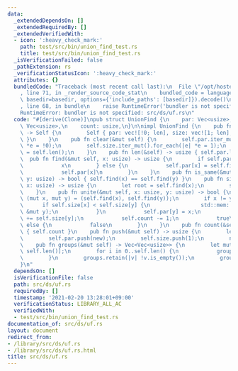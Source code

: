```yaml
---
data:
  _extendedDependsOn: []
  _extendedRequiredBy: []
  _extendedVerifiedWith:
  - icon: ':heavy_check_mark:'
    path: test/src/bin/union_find_test.rs
    title: test/src/bin/union_find_test.rs
  _isVerificationFailed: false
  _pathExtension: rs
  _verificationStatusIcon: ':heavy_check_mark:'
  attributes: {}
  bundledCode: "Traceback (most recent call last):\n  File \"/opt/hostedtoolcache/Python/3.9.1/x64/lib/python3.9/site-packages/onlinejudge_verify/documentation/build.py\"\
    , line 71, in _render_source_code_stat\n    bundled_code = language.bundle(stat.path,\
    \ basedir=basedir, options={'include_paths': [basedir]}).decode()\n  File \"/opt/hostedtoolcache/Python/3.9.1/x64/lib/python3.9/site-packages/onlinejudge_verify/languages/user_defined.py\"\
    , line 68, in bundle\n    raise RuntimeError('bundler is not specified: {}'.format(path.as_posix()))\n\
    RuntimeError: bundler is not specified: src/ds/uf.rs\n"
  code: "#[derive(Clone)]\npub struct UnionFind {\n    par: Vec<usize>,\n    size:\
    \ Vec<usize>,\n    count: usize,\n}\n\nimpl UnionFind {\n    pub fn new(len: usize)\
    \ -> Self {\n        Self { par: vec![!0; len], size: vec![1; len], count: len\
    \ }\n    }\n    pub fn clear(&mut self) {\n        self.par.iter_mut().for_each(|e|\
    \ *e = !0);\n        self.size.iter_mut().for_each(|e| *e = 1);\n        self.count\
    \ = self.len();\n    }\n    pub fn len(&self) -> usize { self.par.len() }\n  \
    \  pub fn find(&mut self, x: usize) -> usize {\n        if self.par[x] == !0 {\n\
    \            x\n        } else {\n            self.par[x] = self.find(self.par[x]);\n\
    \            self.par[x]\n        }\n    }\n    pub fn is_same(&mut self, x: usize,\
    \ y: usize) -> bool { self.find(x) == self.find(y) }\n    pub fn size(&mut self,\
    \ x: usize) -> usize {\n        let root = self.find(x);\n        self.size[root]\n\
    \    }\n    pub fn unite(&mut self, x: usize, y: usize) -> bool {\n        let\
    \ (mut x, mut y) = (self.find(x), self.find(y));\n        if x != y {\n      \
    \      if self.size[x] < self.size[y] {\n                std::mem::swap(&mut x,\
    \ &mut y);\n            }\n            self.par[y] = x;\n            self.size[x]\
    \ += self.size[y];\n            self.count -= 1;\n            true\n        }\
    \ else {\n            false\n        }\n    }\n    pub fn count(&self) -> usize\
    \ { self.count }\n    pub fn push(&mut self) -> usize {\n        let new = self.len();\n\
    \        self.par.push(new);\n        self.size.push(1);\n        new\n    }\n\
    \    pub fn groups(&mut self) -> Vec<Vec<usize>> {\n        let mut groups = vec![Vec::new();\
    \ self.len()];\n        for i in 0..self.len() {\n            groups[self.find(i)].push(i);\n\
    \        }\n        groups.retain(|v| !v.is_empty());\n        groups\n    }\n\
    }\n"
  dependsOn: []
  isVerificationFile: false
  path: src/ds/uf.rs
  requiredBy: []
  timestamp: '2021-02-20 13:28:01+09:00'
  verificationStatus: LIBRARY_ALL_AC
  verifiedWith:
  - test/src/bin/union_find_test.rs
documentation_of: src/ds/uf.rs
layout: document
redirect_from:
- /library/src/ds/uf.rs
- /library/src/ds/uf.rs.html
title: src/ds/uf.rs
---
```

